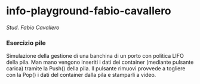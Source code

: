 # info-playground-fabio-cavallero

_Stud. Fabio Cavallero_

### Esercizio pile
Simulazione della gestione di una banchina di un porto con politica LIFO della pila. Man mano vengono inseriti i dati dei container (mediante pulsante carica) tramite la Push() della pila. Il pulsante rimuovi provvede a togliere con la Pop() i dati del container dalla pila e stamparli a video.

